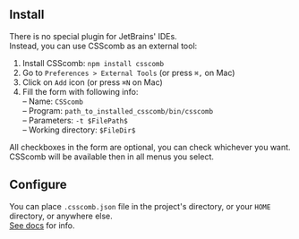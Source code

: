 ## Install

There is no special plugin for JetBrains' IDEs.    
Instead, you can use CSScomb as an external tool:

1. Install CSScomb: `npm install csscomb`
1. Go to  `Preferences > External Tools` (or press `⌘,` on Mac)
1. Click on `Add` icon (or press `⌘N` on Mac)
1. Fill the form with following info:    
   – Name: `CSScomb`    
   – Program: `path_to_installed_csscomb/bin/csscomb`    
   – Parameters: `-t $FilePath$`    
   – Working directory: `$FileDir$`

All checkboxes in the form are optional, you can check whichever you want.    
CSScomb will be available then in all menus you select.

## Configure

You can place `.csscomb.json` file in the project's directory, or your `HOME`
directory, or anywhere else.    
[See
docs](https://github.com/csscomb/csscomb.js/blob/master/doc/configuration.md#where-to-put-config) for info.

